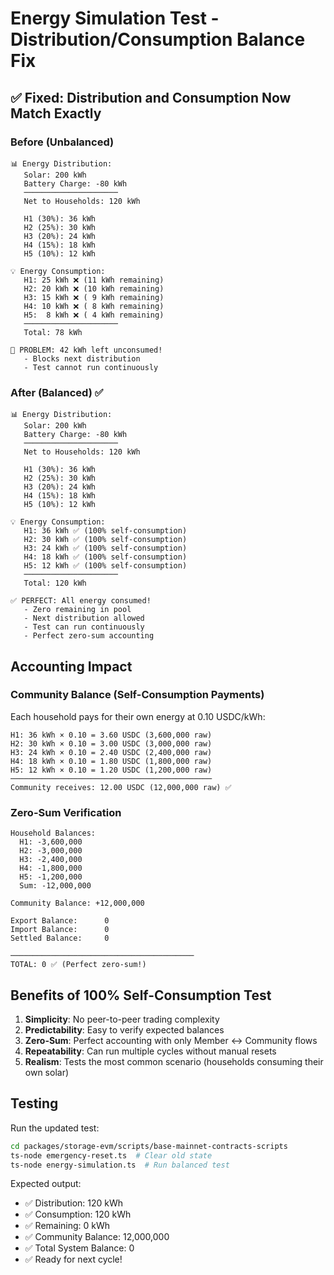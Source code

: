# Energy Simulation Test - Distribution/Consumption Balance Fix

## ✅ Fixed: Distribution and Consumption Now Match Exactly

### Before (Unbalanced)

```
📊 Energy Distribution:
   Solar: 200 kWh
   Battery Charge: -80 kWh
   ─────────────────────
   Net to Households: 120 kWh

   H1 (30%): 36 kWh
   H2 (25%): 30 kWh
   H3 (20%): 24 kWh
   H4 (15%): 18 kWh
   H5 (10%): 12 kWh

💡 Energy Consumption:
   H1: 25 kWh ❌ (11 kWh remaining)
   H2: 20 kWh ❌ (10 kWh remaining)
   H3: 15 kWh ❌ ( 9 kWh remaining)
   H4: 10 kWh ❌ ( 8 kWh remaining)
   H5:  8 kWh ❌ ( 4 kWh remaining)
   ─────────────────────
   Total: 78 kWh

🚨 PROBLEM: 42 kWh left unconsumed!
   - Blocks next distribution
   - Test cannot run continuously
```

### After (Balanced) ✅

```
📊 Energy Distribution:
   Solar: 200 kWh
   Battery Charge: -80 kWh
   ─────────────────────
   Net to Households: 120 kWh

   H1 (30%): 36 kWh
   H2 (25%): 30 kWh
   H3 (20%): 24 kWh
   H4 (15%): 18 kWh
   H5 (10%): 12 kWh

💡 Energy Consumption:
   H1: 36 kWh ✅ (100% self-consumption)
   H2: 30 kWh ✅ (100% self-consumption)
   H3: 24 kWh ✅ (100% self-consumption)
   H4: 18 kWh ✅ (100% self-consumption)
   H5: 12 kWh ✅ (100% self-consumption)
   ─────────────────────
   Total: 120 kWh

✅ PERFECT: All energy consumed!
   - Zero remaining in pool
   - Next distribution allowed
   - Test can run continuously
   - Perfect zero-sum accounting
```

## Accounting Impact

### Community Balance (Self-Consumption Payments)

Each household pays for their own energy at 0.10 USDC/kWh:

```
H1: 36 kWh × 0.10 = 3.60 USDC (3,600,000 raw)
H2: 30 kWh × 0.10 = 3.00 USDC (3,000,000 raw)
H3: 24 kWh × 0.10 = 2.40 USDC (2,400,000 raw)
H4: 18 kWh × 0.10 = 1.80 USDC (1,800,000 raw)
H5: 12 kWh × 0.10 = 1.20 USDC (1,200,000 raw)
─────────────────────────────────────────────
Community receives: 12.00 USDC (12,000,000 raw) ✅
```

### Zero-Sum Verification

```
Household Balances:
  H1: -3,600,000
  H2: -3,000,000
  H3: -2,400,000
  H4: -1,800,000
  H5: -1,200,000
  Sum: -12,000,000

Community Balance: +12,000,000

Export Balance:      0
Import Balance:      0
Settled Balance:     0

─────────────────────────────────────────
TOTAL: 0 ✅ (Perfect zero-sum!)
```

## Benefits of 100% Self-Consumption Test

1. **Simplicity**: No peer-to-peer trading complexity
2. **Predictability**: Easy to verify expected balances
3. **Zero-Sum**: Perfect accounting with only Member ↔ Community flows
4. **Repeatability**: Can run multiple cycles without manual resets
5. **Realism**: Tests the most common scenario (households consuming their own solar)

## Testing

Run the updated test:

```bash
cd packages/storage-evm/scripts/base-mainnet-contracts-scripts
ts-node emergency-reset.ts  # Clear old state
ts-node energy-simulation.ts  # Run balanced test
```

Expected output:

- ✅ Distribution: 120 kWh
- ✅ Consumption: 120 kWh
- ✅ Remaining: 0 kWh
- ✅ Community Balance: 12,000,000
- ✅ Total System Balance: 0
- ✅ Ready for next cycle!
